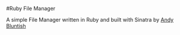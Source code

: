 #Ruby File Manager

A simple File Manager written in Ruby and built with Sinatra by [Andy Bluntish]("mailto:a.bluntish@gmail.com" "Email Andy!")
